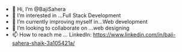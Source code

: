 - 👋 Hi, I’m @BajiSahera
- 👀 I’m interested in ...Full Stack Development
- 🌱 I’m currently improving myself in...Web development
- 💞️ I’m looking to collaborate on ...web designing
- 📫 How to reach me ... LinkedIn: https://www.linkedin.com/in/baji-sahera-shaik-3a105421a/

<!---
BajiSahera/BajiSahera is a ✨ special ✨ repository because its `README.md` (this file) appears on your GitHub profile.
You can click the Preview link to take a look at your changes.
--->
